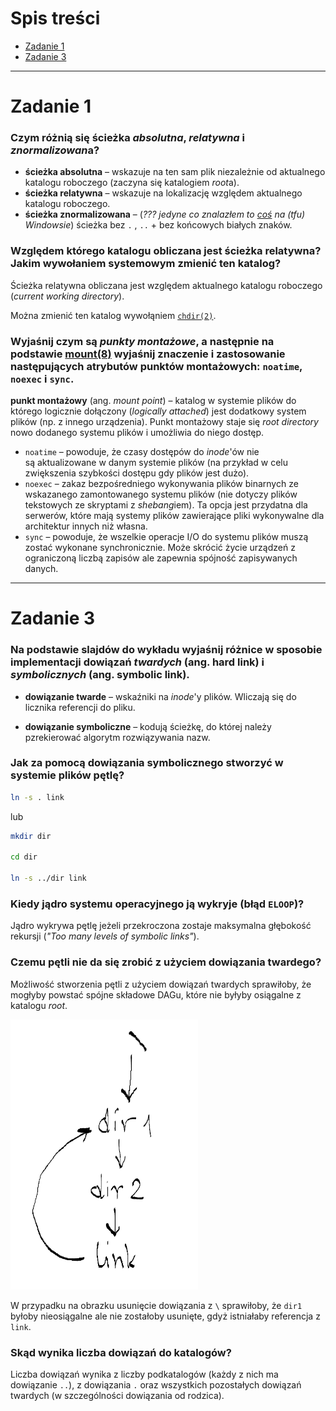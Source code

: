 # Spis treści

- [Zadanie 1](#zadanie-1)
- [Zadanie 3](#zadanie-3)

***

# Zadanie 1

### Czym różnią się ścieżka *absolutna*, *relatywna* i *znormalizowan*a?

- **ścieżka absolutna** – wskazuje na ten sam plik niezależnie od aktualnego katalogu roboczego (zaczyna się katalogiem *root*a).
- **ścieżka relatywna** – wskazuje na lokalizację względem aktualnego katalogu roboczego.
- **ścieżka znormalizowana** – (*??? jedyne co znalazłem to [coś](https://blogs.msdn.microsoft.com/jeremykuhne/2016/04/21/path-normalization/) na (tfu) Windowsie*) ścieżka bez `.` , `..` + bez końcowych białych znaków.

### Względem którego katalogu obliczana jest ścieżka relatywna? Jakim wywołaniem systemowym zmienić ten katalog?

Ścieżka relatywna obliczana jest względem aktualnego katalogu roboczego (*current working directory*).

Można zmienić ten katalog wywołąniem [`chdir(2)`](https://linux.die.net/man/2/chdir).

### Wyjaśnij czym są *punkty montażowe*, a następnie na podstawie [mount(8)](https://www.freebsd.org/cgi/man.cgi?mount(8)) wyjaśnij znaczenie i zastosowanie następujących atrybutów punktów montażowych: `noatime`, `noexec` i `sync`.

**punkt montażowy** (ang. *mount point*) – katalog w systemie plików do którego logicznie dołączony (*logically attached*) jest dodatkowy system plików (np. z innego urządzenia). Punkt montażowy staje się *root directory* nowo dodanego systemu plików i umożliwia do niego dostęp.


- `noatime` – powoduje, że czasy dostępów do *inode*'ów nie są aktualizowane w danym systemie plików (na przykład w celu zwiększenia szybkości dostępu gdy plików jest dużo).
- `noexec` – zakaz bezpośredniego wykonywania plików binarnych ze wskazanego zamontowanego systemu plików (nie dotyczy plików tekstowych ze skryptami z *shebang*iem). Ta opcja jest przydatna dla serwerów, które mają systemy plików zawierające pliki wykonywalne dla architektur innych niż własna.
- `sync` – powoduje, że wszelkie operacje I/O do systemu plików muszą zostać wykonane synchronicznie. Może skrócić życie urządzeń z ograniczoną liczbą zapisów ale zapewnia spójność zapisywanych danych.

***

# Zadanie 3

### Na podstawie slajdów do wykładu wyjaśnij różnice w sposobie implementacji dowiązań *twardych* (ang. hard link) i *symbolicznych* (ang. symbolic link).

- **dowiązanie twarde** – wskaźniki na *inode*'y plików. Wliczają się do licznika referencji do pliku.

- **dowiązanie symboliczne** – kodują ścieżkę, do której należy pzrekierować algorytm rozwiązywania nazw.

### Jak za pomocą dowiązania symbolicznego stworzyć w systemie plików pętlę? 

```bash
ln -s . link
```
lub
```bash
mkdir dir

cd dir

ln -s ../dir link
```

### Kiedy jądro systemu operacyjnego ją wykryje (błąd `ELOOP`)?

Jądro wykrywa pętlę jeżeli przekroczona zostaje maksymalna głębokość rekursji (*"Too many levels of symbolic links"*).

### Czemu pętli nie da się zrobić z użyciem dowiązania twardego? 

Możliwość stworzenia pętli z użyciem dowiązań twardych sprawiłoby, że mogłyby powstać spójne składowe DAGu, które nie byłyby osiągalne z katalogu *root*.

![zad3](zad3.png)

W przypadku na obrazku usunięcie dowiązania z `\` sprawiłoby, że `dir1` byłoby nieosiągalne ale nie zostałoby usunięte, gdyż istniałaby referencja z `link`.

### Skąd wynika liczba dowiązań do katalogów?

Liczba dowiązań wynika z liczby podkatalogów (każdy z nich ma dowiązanie `..`), z dowiązania `.` oraz wszystkich pozostałych dowiązań twardych (w szczególności dowiązania od rodzica).

